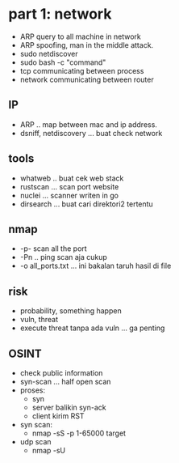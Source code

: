 # part 1: network
- ARP query to all machine in network
- ARP spoofing, man in the middle attack.
- sudo netdiscover
- sudo bash -c "command"
- tcp communicating between process
- network communicating between router

## IP
- ARP .. map between mac and ip address.
- dsniff, netdiscovery ... buat check network

## tools
- whatweb .. buat cek web stack
- rustscan ... scan port website
- nuclei ... scanner writen in go
- dirsearch ... buat cari direktori2 tertentu

## nmap
- -p- scan all the port
- -Pn .. ping scan aja cukup
- -o all_ports.txt ... ini bakalan taruh hasil di file

## risk
- probability, something happen
- vuln, threat
- execute threat tanpa ada vuln ... ga penting

## OSINT
- check public information
- syn-scan ... half open scan
- proses:
    - syn
    - server balikin syn-ack
    - client kirim RST
- syn scan:
    - nmap -sS -p 1-65000 target
- udp scan
    - nmap -sU


